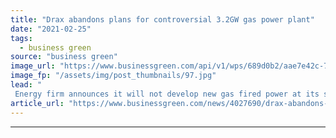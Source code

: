 ```yaml
---
title: "Drax abandons plans for controversial 3.2GW gas power plant"
date: "2021-02-25"
tags: 
  - business green
source: "business green"
image_url: "https://www.businessgreen.com/api/v1/wps/689d0b2/aae7e42c-7b5a-4a39-8aa3-aa716543d1c6/2/Picture-2-Drax-Power-Station-185x114.jpg"
image_fp: "/assets/img/post_thumbnails/97.jpg"
lead: "
 Energy firm announces it will not develop new gas fired power at its site in North Yorkshire as it looks to focus on biomass and carbon capture plans ..."
article_url: "https://www.businessgreen.com/news/4027690/drax-abandons-plans-controversial-2gw-gas-power-plant"
---
```


---
